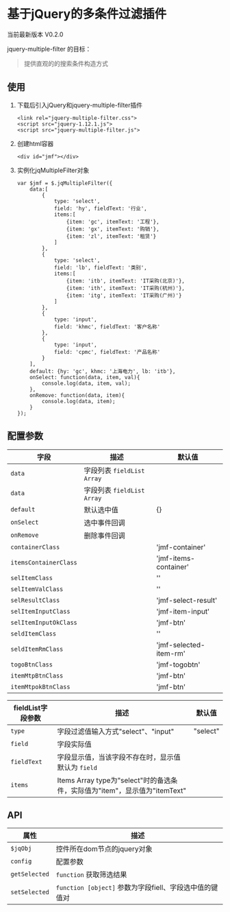 # 基于jQuery的多条件过滤插件
  当前最新版本 V0.2.0

jquery-multiple-filter 的目标：

> 提供直观的的搜索条件构造方式

## 使用

1. 下载后引入jQuery和jquery-multiple-filter插件

	```
	<link rel="jquery-multiple-filter.css">
  	<script src="jquery-1.12.1.js">
  	<script src="jquery-multiple-filter.js">
	```
2. 创建html容器

	```
	<div id="jmf"></div>
	```
3. 实例化jqMultipleFilter对象

	```
	var $jmf = $.jqMultipleFilter({
		data:[
            {
                type: 'select',
                field: 'hy', fieldText: '行业',
                items:[
                    {item: 'gc', itemText: '工程'},
                    {item: 'gx', itemText: '购销'},
                    {item: 'zl', itemText: '租赁'}
                ]
            },
            {
                type: 'select',
                field: 'lb', fieldText: '类别',
                items:[
                    {item: 'itb', itemText: 'IT采购(北京)'},
                    {item: 'ith', itemText: 'IT采购(杭州)'},
                    {item: 'itg', itemText: 'IT采购(广州)'}
                ]
            },
            {
                type: 'input',
                field: 'khmc', fieldText: '客户名称'
            },
            {
                type: 'input',
                field: 'cpmc', fieldText: '产品名称'
            }
        ],
        default: {hy: 'gc', khmc: '上海电力', lb: 'itb'},
        onSelect: function(data, item, val){
            console.log(data, item, val);
        },
        onRemove: function(data, item){
            console.log(data, item);
        }
	});
	```
	
## 配置参数

| 字段 | 描述 | 默认值 |
| --- | ----------- | ----------- |
| `data` | 字段列表 `fieldList Array` |
| `data` | 字段列表 `fieldList Array` |
| `default` | 默认选中值 | {} |
| `onSelect` | 选中事件回调 |  |
| `onRemove` | 删除事件回调 |  |
| `containerClass` |  | 'jmf-container' |
| `itemsContainerClass` |  | 'jmf-items-container' |
| `selItemClass` |  | '' |
| `selItemValClass` |  | '' |
| `selResultClass` |  | 'jmf-select-result' |
| `selItemInputClass` |  | 'jmf-item-input' |
| `selItemInputOkClass` |  | 'jmf-btn' |
| `seldItemClass` |  | '' |
| `seldItemRmClass` |  | 'jmf-selected-item-rm' |
| `togoBtnClass` |  | 'jmf-togobtn' |
| `itemMtpBtnClass` |  | 'jmf-btn' |
| `itemMtpokBtnClass` |  | 'jmf-btn' |

| fieldList字段参数 | 描述 | 默认值 |
| --- | ----------- | ----------- |
| `type` | 字段过滤值输入方式"select"、"input" | "select" |
| `field` | 字段实际值 |  |
| `fieldText` | 字段显示值，当该字段不存在时，显示值默认为 `field` |  |
| `items` | Items Array type为"select"时的备选条件，实际值为"item"，显示值为"itemText" |  |
    

## API

| 属性 | 描述 |
| --- | ----------- |
| `$jqObj` | 控件所在dom节点的jquery对象 |
| `config` | 配置参数 |
| `getSelected` | `function` 获取筛选结果 |
| `setSelected` | `function [object]` 参数为字段fiell、字段选中值的键值对 |

